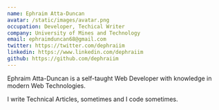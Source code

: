 ```yaml
---
name: Ephraim Atta-Duncan
avatar: /static/images/avatar.png
occupation: Developer, Techical Writer
company: University of Mines and Technology
email: ephraimduncan68@gmail.com
twitter: https://twitter.com/dephraiim
linkedin: https://www.linkedin.com/dephraiim
github: https://github.com/dephraiim
---
```


Ephraim Atta-Duncan is a self-taught Web Developer with knowledge in modern Web Technologies.

I write Technical Articles, sometimes and I code sometimes.

